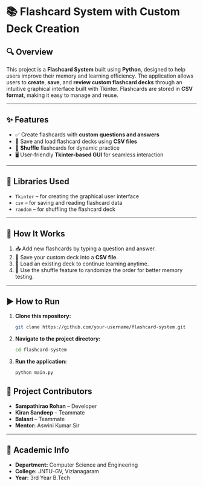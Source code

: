 # 📚 Flashcard System with Custom Deck Creation

## 🔍 Overview
This project is a **Flashcard System** built using **Python**, designed to help users improve their memory and learning efficiency. The application allows users to **create**, **save**, and **review custom flashcard decks** through an intuitive graphical interface built with Tkinter. Flashcards are stored in **CSV format**, making it easy to manage and reuse.

---

## ✨ Features
- ✅ Create flashcards with **custom questions and answers**
- 💾 Save and load flashcard decks using **CSV files**
- 🔁 **Shuffle** flashcards for dynamic practice
- 🖥️ User-friendly **Tkinter-based GUI** for seamless interaction

---

## 🧰 Libraries Used
- `Tkinter` – for creating the graphical user interface
- `csv` – for saving and reading flashcard data
- `random` – for shuffling the flashcard deck

---

## 🧠 How It Works
1. 📥 Add new flashcards by typing a question and answer.
2. 💾 Save your custom deck into a **CSV file**.
3. 📂 Load an existing deck to continue learning anytime.
4. 🔀 Use the shuffle feature to randomize the order for better memory testing.

---

## ▶️ How to Run

1. **Clone this repository:**
   ```bash
   git clone https://github.com/your-username/flashcard-system.git
   
2. **Navigate to the project directory:**

   ```bash
   cd flashcard-system
   ```

3. **Run the application:**

   ```bash
   python main.py
   ```



## 👥 Project Contributors

* **Sampathirao Rohan** – Developer
* **Kiran Sandeep** – Teammate
* **Balasri** – Teammate
* **Mentor:** Aswini Kumar Sir

---

## 🏫 Academic Info

* **Department:** Computer Science and Engineering
* **College:** JNTU-GV, Vizianagaram
* **Year:** 3rd Year B.Tech

